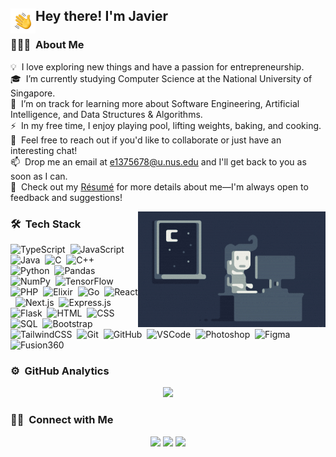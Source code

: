 <!-- ![Javier Enrique Wong Banner](https://raw.githubusercontent.com/Jav65/Jav65/master/assets/banner.jpg) -->

<h2>Hey there! I'm Javier<img alt="Night Coding" src="./assets/Hand%20Wave.gif" width='40' align="left"/></h2>

### 👨🏻‍💻 &nbsp;About Me

💡 &nbsp;I love exploring new things and have a passion for entrepreneurship.\
🎓 &nbsp;I’m currently studying Computer Science at the National University of Singapore.\
🌱 &nbsp;I’m on track for learning more about Software Engineering, Artificial Intelligence, and Data Structures & Algorithms.\
⚡ &nbsp;In my free time, I enjoy playing pool, lifting weights, baking, and cooking.\
💬 &nbsp;Feel free to reach out if you'd like to collaborate or just have an interesting chat!\
📫 &nbsp;Drop me an email at e1375678@u.nus.edu and I'll get back to you as soon as I can.\
📄 &nbsp;Check out my [Résumé](https://drive.google.com/file/d/162zaE7S3JJZRBrIQmlH5HQAu7J9vG3bj/) for more details about me—I'm always open to feedback and suggestions!

<img alt="Night Coding" src="https://raw.githubusercontent.com/Jav65/Jav65/master/assets/Night-Coding.gif" align="right"/>

### 🛠 &nbsp;Tech Stack

![TypeScript](https://img.shields.io/badge/-TypeScript-05122A?style=flat&logo=typescript)&nbsp;
![JavaScript](https://img.shields.io/badge/-JavaScript-05122A?style=flat&logo=javascript)&nbsp;
![Java](https://img.shields.io/badge/-Java-05122A?style=flat&logo=Java&logoColor=FFA518)&nbsp;
![C](https://img.shields.io/badge/-C-05122A?style=flat&logo=C&logoColor=A8B9CC)&nbsp;
![C++](https://img.shields.io/badge/-C++-05122A?style=flat&logo=C%2B%2B&logoColor=00599C)&nbsp;
![Python](https://img.shields.io/badge/-Python-05122A?style=flat&logo=python)&nbsp;
![Pandas](https://img.shields.io/badge/-Pandas-05122A?style=flat&logo=pandas)&nbsp;
![NumPy](https://img.shields.io/badge/-NumPy-05122A?style=flat&logo=numpy)&nbsp;
![TensorFlow](https://img.shields.io/badge/-TensorFlow-05122A?style=flat&logo=tensorflow)&nbsp;
![PHP](https://img.shields.io/badge/-PHP-05122A?style=flat&logo=php)&nbsp;
![Elixir](https://img.shields.io/badge/-Elixir-05122A?style=flat&logo=elixir)&nbsp;
![Go](https://img.shields.io/badge/-Go-05122A?style=flat&logo=go)&nbsp;
![React](https://img.shields.io/badge/-React-05122A?style=flat&logo=react)&nbsp;
![Next.js](https://img.shields.io/badge/-Next.js-05122A?style=flat&logo=nextdotjs)&nbsp;
![Express.js](https://img.shields.io/badge/-Express-05122A?style=flat&logo=express)&nbsp;
![Flask](https://img.shields.io/badge/-Flask-05122A?style=flat&logo=flask)&nbsp;
![HTML](https://img.shields.io/badge/-HTML-05122A?style=flat&logo=HTML5)&nbsp;
![CSS](https://img.shields.io/badge/-CSS-05122A?style=flat&logo=CSS3&logoColor=1572B6)&nbsp;
![SQL](https://img.shields.io/badge/-SQL-05122A?style=flat&logo=SQL)&nbsp;
![Bootstrap](https://img.shields.io/badge/-Bootstrap-05122A?style=flat&logo=bootstrap&logoColor=563D7C)&nbsp;
![TailwindCSS](https://img.shields.io/badge/-TailwindCSS-05122A?style=flat&logo=tailwindcss)&nbsp;
![Git](https://img.shields.io/badge/-Git-05122A?style=flat&logo=git)&nbsp;
![GitHub](https://img.shields.io/badge/-GitHub-05122A?style=flat&logo=github)&nbsp;
![VSCode](https://img.shields.io/badge/-VSCode-05122A?style=flat&logo=visual-studio-code&logoColor=007ACC)&nbsp;
![Photoshop](https://img.shields.io/badge/-Photoshop-05122A?style=flat&logo=adobe-photoshop)&nbsp;
![Figma](https://img.shields.io/badge/-Figma-05122A?style=flat&logo=figma)&nbsp;
![Fusion360](https://img.shields.io/badge/-Fusion360-05122A?style=flat&logo=fusion360)&nbsp;

### ⚙️ &nbsp;GitHub Analytics

<p align="center">
<a href="https://github.com/AVS1508">
  <img height="180em" src="https://github-readme-stats-eight-theta.vercel.app/api?username=Jav65&show_icons=true&theme=algolia&include_all_commits=true&count_private=true"/>
  <!-- <img height="180em" src="https://github-readme-stats-eight-theta.vercel.app/api/top-langs/?username=Jav65&layout=compact&langs_count=8&theme=algolia"/> -->
</a>
</p>

### 🤝🏻 &nbsp;Connect with Me

<p align="center">
<!-- <a href="https://www.javier.com"><img src="https://img.shields.io/badge/-javier.com-3423A6?style=flat&logo=Google-Chrome&logoColor=white"/></a> -->
<a href="https://linkedin.com/in/javier-enrique-wong"><img src="https://img.shields.io/badge/-Javier%20Enrique%20Wong-0077B5?style=flat&logo=Linkedin&logoColor=white"/></a>
<a href="mailto:e1375678@u.nus.edu"><img src="https://img.shields.io/badge/-e1375678@u.nus.edu-D14836?style=flat&logo=Gmail&logoColor=white"/></a>
<a href="https://instagram.com/javierenrique_06"><img src="https://img.shields.io/badge/-@javierenrique_06-E4405F?style=flat&logo=Instagram&logoColor=white"/></a>
</p>
